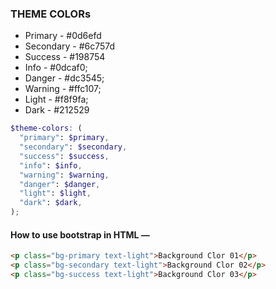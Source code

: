 ### THEME COLORs

- Primary - #0d6efd
- Secondary - #6c757d
- Success - #198754
- Info - #0dcaf0;
- Danger - #dc3545;
- Warning - #ffc107;
- Light - #f8f9fa;
- Dark - #212529

```scss
$theme-colors: (
  "primary": $primary,
  "secondary": $secondary,
  "success": $success,
  "info": $info,
  "warning": $warning,
  "danger": $danger,
  "light": $light,
  "dark": $dark,
);
```

#### How to use bootstrap in HTML &mdash;

```html
<p class="bg-primary text-light">Background Clor 01</p>
<p class="bg-secondary text-light">Background Clor 02</p>
<p class="bg-success text-light">Background Clor 03</p>
```
